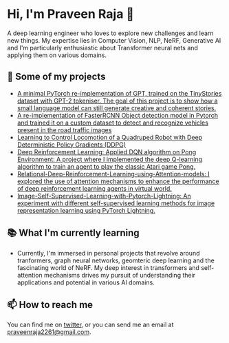 # Hi, I'm Praveen Raja 👋

A deep learning engineer who loves to explore new challenges and learn new things. My expertise lies in Computer Vision, NLP, NeRF, Generative AI and I'm particularly enthusiastic about Transformer neural nets and applying them on various domains. 


## 🚀 Some of my projects

- [A minimal PyTorch re-implementation of GPT, trained on the TinyStories dataset with GPT-2 tokeniser. The goal of this project is to show how a small language model can still generate creative and coherent stories.](https://github.com/PraveenRaja42/GPT-PyTorch)
- [A re-implementation of FasterRCNN Object detection model in Pytorch and trained it on a custom dataset to detect and recognize vehicles present in the road traffic images](https://github.com/PraveenRaja42/Object-Detection-with-FasterRCNN-on-a-Custom-Datasets-using-PyTorch)
- [Learning to Control Locomotion of a Quadruped Robot with Deep Deterministic Policy Gradients (DDPG)](https://github.com/PraveenRaja42/Tackling-continuous-Action-space-in-RL-with-DDPG)
- [Deep Reinforcement Learning: Applied DQN algorithm on Pong Environment: A project where I implemented the deep Q-learning algorithm to train an agent to play the classic Atari game Pong.](https://github.com/PraveenRaja42/DQN-on-Pong-Environment)
- [ Relational-Deep-Reinforcement-Learning-using-Attention-models: I explored the use of attention mechanisms to enhance the performance of deep reinforcement learning agents in virtual world.](https://github.com/PraveenRaja42/Relational-Deep-Reinforcement-Learning-using-Attention-models)
- [Image-Self-Supervised-Learning-with-Pytorch-Lightning: An experiment with different self-supervised learning methods for image representation learning using PyTorch Lightning.](https://github.com/PraveenRaja42/self-supervised-learning-for-Image-recognition)

## 📚 What I'm currently learning

- Currently, I'm immersed in personal projects that revolve around tranformers, graph neural networks, geomteric deep learning and the fascinating world of NeRF. My deep interest in transformers and self-attention mechanisms drives my pursuit of understanding their applications and potential in various AI domains.


## 📫 How to reach me

You can find me on [twitter](https://twitter.com/praveenraja_), or you can send me an email at praveenraja2261@gmail.com.
